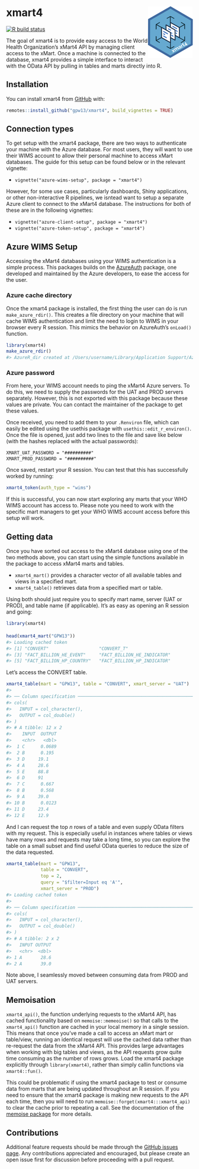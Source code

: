 
<!-- README.md is generated from README.Rmd. Please edit that file -->

# xmart4 <a href='https://github.com/gpw13/xmart4'><img src='man/figures/logo.png' align="right" height="139" /></a>

<!-- badges: start -->

[![R build
status](https://github.com/gpw13/xmart4/workflows/R-CMD-check/badge.svg)](https://github.com/gpw13/xmart4/actions)
<!-- badges: end -->

The goal of xmart4 is to provide easy access to the World Health
Organization’s xMart4 API by managing client access to the xMart. Once a
machine is connected to the database, xmart4 provides a simple interface
to interact with the OData API by pulling in tables and marts directly
into R.

## Installation

You can install xmart4 from [GitHub](https://github.com/gpw13/xmart4)
with:

``` r
remotes::install_github("gpw13/xmart4", build_vignettes = TRUE)
```

## Connection types

To get setup with the xmart4 package, there are two ways to authenticate
your machine with the Azure database. For most users, they will want to
use their WIMS account to allow their personal machine to access xMart
databases. The guide for this setup can be found below or in the
relevant vignette:

-   `vignette("azure-wims-setup", package = "xmart4")`

However, for some use cases, particularly dashboards, Shiny
applications, or other non-interactive R pipelines, we isntead want to
setup a separate Azure client to connect to the xMart4 database. The
instructions for both of these are in the following vignettes:

-   `vignette("azure-client-setup", package = "xmart4")`
-   `vignette("azure-token-setup", package = "xmart4")`

## Azure WIMS Setup

Accessing the xMart4 databases using your WIMS authentication is a
simple process. This packages builds on the
[AzureAuth](https://github.com/Azure/AzureAuth) package, one developed
and maintained by the Azure developers, to ease the access for the user.

### Azure cache directory

Once the xmart4 package is installed, the first thing the user can do is
run `make_azure_rdir()`. This creates a file directory on your machine
that will cache WIMS authentication and limit the need to login to WIMS
in your browser every R session. This mimics the behavior on AzureAuth’s
`onLoad()` function.

``` r
library(xmart4)
make_azure_rdir()
#> AzureR_dir created at /Users/username/Library/Application Support/AzureR
```

### Azure password

From here, your WIMS account needs to ping the xMart4 Azure servers. To
do this, we need to supply the passwords for the UAT and PROD servers
separately. However, this is not exported with this package because
these values are private. You can contact the maintainer of the package
to get these values.

Once received, you need to add them to your `.Renviron` file, which can
easily be edited using the usethis package with
`usethis::edit_r_environ()`. Once the file is opened, just add two lines
to the file and save like below (with the hashes replaced with the
actual passwords):

    XMART_UAT_PASSWORD = "##########"
    XMART_PROD_PASSWORD = "##########"

Once saved, restart your R session. You can test that this has
successfully worked by running:

``` r
xmart4_token(auth_type = "wims")
```

If this is successful, you can now start exploring any marts that your
WHO WIMS account has access to. Please note you need to work with the
specific mart managers to get your WHO WIMS account access before this
setup will work.

## Getting data

Once you have sorted out access to the xMart4 database using one of the
two methods above, you can start using the simple functions available in
the package to access xMart4 marts and tables.

-   `xmart4_mart()` provides a character vector of all available tables
    and views in a specified mart.
-   `xmart4_table()` retrieves data from a specified mart or table.

Using both should just require you to specify mart name, server (UAT or
PROD), and table name (if applicable). It’s as easy as opening an R
session and going:

``` r
library(xmart4)

head(xmart4_mart("GPW13"))
#> Loading cached token
#> [1] "CONVERT"                   "CONVERT_T"                
#> [3] "FACT_BILLION_HE_EVENT"     "FACT_BILLION_HE_INDICATOR"
#> [5] "FACT_BILLION_HP_COUNTRY"   "FACT_BILLION_HP_INDICATOR"
```

Let’s access the CONVERT table.

``` r
xmart4_table(mart = "GPW13", table = "CONVERT", xmart_server = "UAT")
#> 
#> ── Column specification ────────────────────────────────────────────────────────
#> cols(
#>   INPUT = col_character(),
#>   OUTPUT = col_double()
#> )
#> # A tibble: 12 x 2
#>    INPUT  OUTPUT
#>    <chr>   <dbl>
#>  1 C      0.0689
#>  2 B      0.195 
#>  3 D     19.1   
#>  4 A     28.6   
#>  5 E     88.8   
#>  6 D     91     
#>  7 C      0.667 
#>  8 B      0.568 
#>  9 A     39.0   
#> 10 B      0.0123
#> 11 D     23.4   
#> 12 E     12.9
```

And I can request the top *n* rows of a table and even supply OData
filters with my request. This is especially useful in instances where
tables or views have many rows and requests may take a long time, so you
can explore the table on a small subset and find useful OData queries to
reduce the size of the data requested.

``` r
xmart4_table(mart = "GPW13",
             table = "CONVERT",
             top = 2,
             query = "$filter=Input eq 'A'",
             xmart_server = "PROD")
#> Loading cached token
#> 
#> ── Column specification ────────────────────────────────────────────────────────
#> cols(
#>   INPUT = col_character(),
#>   OUTPUT = col_double()
#> )
#> # A tibble: 2 x 2
#>   INPUT OUTPUT
#>   <chr>  <dbl>
#> 1 A       28.6
#> 2 A       39.0
```

Note above, I seamlessly moved between consuming data from PROD and UAT
servers.

## Memoisation

`xmart4_api()`, the function underlying requests to the xMart4 API, has
cached functionality based on `memoise::memeoise()` so that calls to the
`xmart4_api()` function are cached in your local memory in a single
session. This means that once you’ve made a call to access an xMart mart
or table/view, running an identical request will use the cached data
rather than re-request the data from the xMart4 API. This provides large
advantages when working with big tables and views, as the API requests
grow quite time consuming as the number of rows grows. Load the xmart4
package explicitly through `library(xmart4)`, rather than simply callin
functions via `xmart4::fun()`.

This could be problematic if using the xmart4 package to test or consume
data from marts that are being updated throughout an R session. If you
need to ensure that the xmart4 package is making new requests to the API
each time, then you will need to run
`memoise::forget(xmart4:::xmart4_api)` to clear the cache prior to
repeating a call. See the documentation of the [memoise
package](https://github.com/r-lib/memoise) for more details.

## Contributions

Additional feature requests should be made through the [GitHub issues
page](https://github.com/xmart4/xmart4/issues). Any contributions
appreciated and encouraged, but please create an open issue first for
discussion before proceeding with a pull request.
